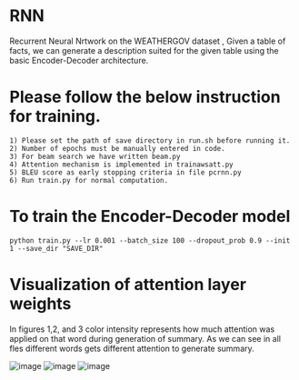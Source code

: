 # RNN
Recurrent Neural Nrtwork on the WEATHERGOV dataset , Given a table of facts, we can generate a description suited for the given table using the basic Encoder-Decoder architecture.
# Please follow the below instruction for training.
```
1) Please set the path of save directory in run.sh before running it.
2) Number of epochs must be manually entered in code.
3) For beam search we have written beam.py
4) Attention mechanism is implemented in trainawsatt.py
5) BLEU score as early stopping criteria in file pcrnn.py
6) Run train.py for normal computation.
```

# To train the Encoder-Decoder model
```
python train.py --lr 0.001 --batch_size 100 --dropout_prob 0.9 --init 1 --save_dir "SAVE_DIR"
```

# Visualization of attention layer weights
In figures 1,2, and 3 color intensity represents how much attention was applied on that word during generation of summary. As we can see in all fles different words gets different attention to generate summary.

![image](https://user-images.githubusercontent.com/17472092/132383746-2e8b8352-20a4-4977-8c7c-3921ee7ef33f.png)
![image](https://user-images.githubusercontent.com/17472092/132383766-275f3c51-e642-4562-b27c-a03540cadb52.png)
![image](https://user-images.githubusercontent.com/17472092/132383788-c130c66c-2827-4de8-b00d-22b0cabe386d.png)
